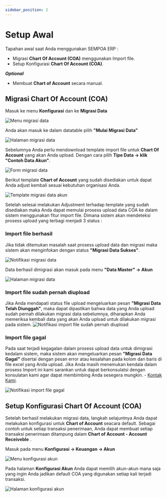 ```yaml
---
sidebar_position: 2
---
```


# Setup Awal

Tapahan awal saat Anda menggunakan SEMPOA ERP :

- Migrasi **Chart Of Account (COA)** menggunakan Import file.
- Setup Konfigurasi **Chart Of Account (COA)**.

***Optional***
- Membuat **Chart of Account** secara manual.

## Migrasi Chart Of Account (COA)
Masuk ke menu **Konfigurasi** dan ke **Migrasi Data**

![Menu migrasi data](/img/menumigrasi.PNG)

Anda akan masuk ke dalam datatable pilih **"Mulai Migrasi Data"** 

![Halaman migrasi data](/img/dt-migrasi.PNG)

Sebelumnya Anda perlu mendownload template import file untuk **Chart Of Account** yang akan Anda upload.
Dengan cara pilih **Tipe Data -> klik "Contoh Data Akun"**.

![Form migrasi data](/img/download-template-migrasi.PNG)

Berikut template **Chart of Account** yang sudah disediakan untuk dapat Anda adjust kembali sesuai kebutuhan organisasi Anda.

![Template migrasi data akun](/img/excel-template.PNG)

Setelah selesai melakukan Adjustment terhadap template yang sudah disediakan maka Anda dapat memulai prosess upload data COA ke dalam sistem menggunakan fitur import file. Dimana sistem akan mendeteksi prosess upload yang terbagi menjadi 3 status :

### Import file berhasil

Jika tidak ditemukan masalah saat prosess upload data dan migrasi maka sistem akan menginfokan dengan status **"Migrasi Data Sukses"**.

![Notifikasi migrasi data](/img/migrasi-berhasil.PNG)

Data berhasil dimigrasi akan masuk pada menu **"Data Master" -> Akun**

![Halaman migrasi data](/img/list-coa.PNG)


### Import file sudah pernah diupload
Jika Anda mendapati status file upload mengeluarkan pesan **"Migrasi Data Telah Diunggah"**, maka dapat dipastikan bahwa data yang Anda upload sudah pernah dilakukan migrasi data sebelumnya, diharapkan Anda memeriksa kembali data yang akan Anda upload untuk dilakukan migrasi pada sistem.
![Notifikasi import file sudah pernah diupload](/img/migrasi-double.PNG)

### Import file gagal
Pada saat terjadi kegagalan dalam prosess upload data untuk dimigrasi kedalam sistem, maka sistem akan mengeluarkan pesan **"Migrasi Data Gagal"** disertai dengan pesan error atau kesalahan pada kolom dan baris di file excel yang Anda upload. Jika Anda masih menemukan kendala dalam prosess Import ini kami sarankan untuk dapat berkonsulatsi dengan konsulatan kami agar dapat membimbing Anda sesegera mungkin. - [Kontak Kami](http://localhost:3000/docs/intro#registrasi). 

![Notifikasi import file gagal](/img/migrasi-gagal.PNG)

## Setup Konfigurasi Chart Of Account (COA)
Setelah berhasil melakukan migrasi data, langkah selajuntnya Anda dapat melakukan konfigurasi untuk **Chart of Account** seacara default. Sebagai contoh untuk setiap transaksi penerimaan, Anda dapat membuat setiap transaksi penerimaan ditampung dalam **Chart of Account - Account Receiveble** .

Masuk pada menu **Konfigurasi -> Keuangan -> Akun**

![Menu konfigurasi akun](/img/menu-konfigurasi-akun.PNG)

Pada halaman **Konfigurasi Akun** Anda dapat memilih akun-akun mana saja yang ingin Anda jadikan default COA yang digunakan setiap kali terjadi transaksi.

![Halaman konfigurasi akun](/img/setup-coa.PNG)



